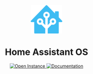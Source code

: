 <div align='center'>
  <a href='https://Helper-Scripts.com' target='_blank' rel='noopener noreferrer'>
    <img src='https://github.com/Mr-ConQueso/CheesyLabs/blob/main/Proxmox/VM-Notes/Icons/Hass-IO-128.png?raw=true' alt='Home Assistant Icon' width='100' height='90'/>
  </a>

  # Home Assistant OS

  <a href='https://ha.cheesylabs.net/'>
    <img src='https://img.shields.io/badge/&#x2615;-Open Instance-blue' alt='Open Instance' width='150' height='30'/>
  </a>
  <a href='https://ha.cheesylabs.net/'>
    <img src='https://img.shields.io/badge/&#x2615;-Documentation-blue' alt='Documentation' width='150' height='30'/>
  </a>
</div>
